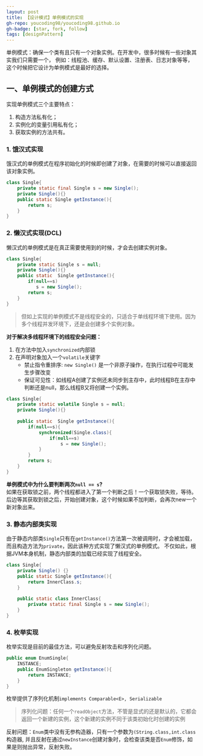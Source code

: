 ```yaml
---
layout: post
title: 【设计模式】单例模式的实现
gh-repo: youcoding98/youcoding98.github.io
gh-badge: [star, fork, follow]
tags: [designPattern]
---
```

单例模式：确保一个类有且只有一个对象实例。在开发中，很多时候有一些对象其实我们只需要一个，
例如：线程池、缓存、默认设置、注册表、日志对象等等，这个时候把它设计为单例模式是最好的选择。


## 一、单例模式的创建方式
实现单例模式三个主要特点：  
1. 构造方法私有化；
2. 实例化的变量引用私有化；
3. 获取实例的方法共有。  

### 1. 饿汉式实现
饿汉式的单例模式在程序初始化的时候即创建了对象，在需要的时候可以直接返回该对象实例。  
```java
class Single{ 
    private static final Single s = new Single(); 
    private Single(){} 
    public static Single getInstance(){ 
        return s; 
    } 
}
```
### 2. 懒汉式实现(DCL)
懒汉式的单例模式是在真正需要使用到的时候，才会去创建实例对象。  
```java
class Single{ 
    private static Single s = null; 
    private Single(){} 
    public static  Single getInstance(){ 
        if(null==s) 
           s = new Single(); 
        return s; 
    } 
}
```
> 但如上实现的单例模式不是线程安全的，只适合于单线程环境下使用。因为多个线程并发环境下，还是会创建多个实例对象。  

**对于解决多线程环境下的线程安全问题：**  
1. 在方法中加入`synchronized`内部锁
2. 在声明对象加入一个`volatile`关键字
   + 禁止指令重排序: `new Single()` 是一个非原子操作，在执行过程中可能发生步骤改变  
   + 保证可见性：如线程A创建了实例还未同步到主存中，此时线程B在主存中判断还是null，那么线程B又将创建一个实例。  
```java
class Single{ 
    private static volatile Single s = null; 
    private Single(){} 
 
    public static  Single getInstance(){
        if(null==s){
            synchronized(Single.class){
                if(null==s) 
                    s = new Single(); 
            }
        }
        return s; 
    } 
}
```
**单例模式中为什么要判断两次`null == s`?**  
如果在获取锁之前，两个线程都进入了第一个判断之后！一个获取锁失败，等待。后边等其获取到锁之后，开始创建对象，这个时候如果不加判断，会再次new一个新对象出来。
 
### 3. 静态内部类实现
由于静态内部类`Single`只有在`getInstance()`方法第一次被调用时，才会被加载，而且构造方法为`private`，因此该种方式实现了懒汉式的单例模式。
不仅如此，根据JVM本身机制，静态内部类的加载已经实现了线程安全。
```java
class Single{
    private Single() {}
    public static Single getInstance(){
        return InnerClass.s;
    }
    
    public static class InnerClass{
        private static final Single s = new Single();
    }
}
```
### 4. 枚举实现
枚举实现是目前的最佳方法，可以避免反射攻击和序列化问题。 
```java
public enum EnumSingle{
    INSTANCE;
    public EnumSingleton getInstance(){
        return INSTANCE;
    }
}
``` 
枚举提供了序列化机制`implements Comparable<E>, Serializable`      
> 序列化问题：任何一个`readObject`方法，不管是显式的还是默认的，它都会返回一个新建的实例，这个新建的实例不同于该类初始化时创建的实例   

反射问题：`Enum`类中没有无参构造器，只有一个参数为`(String.class,int.class`构造器,
并且反射在通过`newInstance`创建对象时，会检查该类是否`Enum`修饰，如果是则抛出异常，反射失败。






